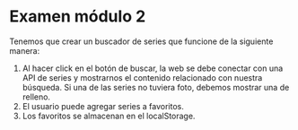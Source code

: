 # Examen módulo 2

Tenemos que crear un buscador de series que funcione de la siguiente manera:

1. Al hacer click en el botón de buscar, la web se debe conectar con una API de series y mostrarnos el contenido relacionado con nuestra búsqueda. Si una de las series no tuviera foto, debemos mostrar una de relleno.
2. El usuario puede agregar series a favoritos.
3. Los favoritos se almacenan en el localStorage.
